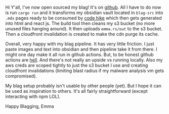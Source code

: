 Hi Y'all,
I've now open sourced my blag! It's on [github](https://github.com/squidfacts/emma.rs-blag). All I have to do now is run `cargo run` and it transforms my obsidian vault located in `blag-src` into `.mdx` pages ready to be consumed by [code hike](https://codehike.org/) which then gets generated into html and react js. The build tool then cleans my s3 bucket (no more unused files hanging around). It then uploads `emma.rs/out` to the s3 bucket. Then a cloudfront invalidation is created to make the cdn purge its cache.

Overall, very happy with my blag pipeline. It has very little friction. I just paste images and text into obsidian and then pipeline take it from there. I might one day make it all run in github actions. But, to be honest github actions are [hell](https://www.youtube.com/watch?v=9qljpi5jiMQ). And there's not really an upside vs running locally. Also my aws creds are scoped tightly to just the s3 bucket I use and creating cloudfront invalidations (limiting blast radius if my malware analysis vm gets compromised).

My blag setup probably isn't usable by other people (yet). But I hope it can be used as inspiration to others. It's all fairly straightforward (except interacting with npm LOL). 

Happy Blagging,
Emma